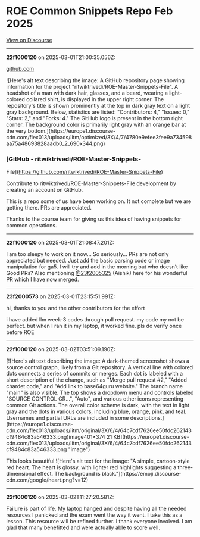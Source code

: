 # ROE Common Snippets Repo Feb 2025

[View on Discourse](https://discourse.onlinedegree.iitm.ac.in/t/roe-common-snippets-repo-feb-2025/168901)

---
**22f1000120** on 2025-03-01T21:00:35.056Z:

[github.com](https://github.com/ritwiktrivedi/ROE-Master-Snippets-File)

![Here's alt text describing the image: A GitHub repository page showing
information for the project "ritwiktrivedi/ROE-Master-Snippets-File". A
headshot of a man with dark hair, glasses, and a beard, wearing a light-
colored collared shirt, is displayed in the upper right corner. The
repository's title is shown prominently at the top in dark gray text on a
light gray background. Below, statistics are listed: "Contributors: 4,"
"Issues: 0," "Stars: 2," and "Forks: 4." The GitHub logo is present in the
bottom right corner. The background color is primarily light gray with an
orange bar at the very bottom.](https://europe1.discourse-
cdn.com/flex013/uploads/iitm/optimized/3X/4/7/4780e9efee3fee9a734598aa75a48693828aadb0_2_690x344.png)

### [GitHub - ritwiktrivedi/ROE-Master-Snippets-
File](https://github.com/ritwiktrivedi/ROE-Master-Snippets-File)

Contribute to ritwiktrivedi/ROE-Master-Snippets-File development by creating
an account on GitHub.

This is a repo some of us have been working on. It not complete but we are
getting there. PRs are appreciated.

Thanks to the course team for giving us this idea of having snippets for
common operations.



---
**22f1000120** on 2025-03-01T21:08:47.201Z:

I am too sleepy to work on it now… So seriously… PRs are not only appreciated
but needed. Just add the basic parsing code or image manipulation for ga5. I
will try and add in the morning but who doesn’t like Good PRs? Also mentioning
[@23f2005325](/u/23f2005325) (Aishik) here for his wonderful PR which I have
now merged.



---
**23f2000573** on 2025-03-01T23:15:51.991Z:

hi, thanks to you and the other contributors for the effort

i have added llm week-3 codes through pull request. my code my not be perfect.
but when I ran it in my laptop, it worked fine. pls do verify once before ROE



---
**22f1000120** on 2025-03-02T03:51:09.190Z:

[![Here's alt text describing the image: A dark-themed screenshot shows a
source control graph, likely from a Git repository. A vertical line with
colored dots connects a series of commits or merges. Each dot is labeled with
a short description of the change, such as "Merge pull request #2," "Added
chardet code," and "Add link to base64guru website." The branch name "main" is
also visible. The top shows a dropdown menu and controls labeled "SOURCE
CONTROL GR...", "Auto", and various other icons representing common Git
actions. The overall color scheme is dark, with the text in light gray and the
dots in various colors, including blue, orange, pink, and teal. Usernames and
partial URLs are included in some descriptions.](https://europe1.discourse-
cdn.com/flex013/uploads/iitm/original/3X/6/4/64c7cdf7626ee50fdc262143cf9484c83a546333.png)image401×374
21 KB](https://europe1.discourse-
cdn.com/flex013/uploads/iitm/original/3X/6/4/64c7cdf7626ee50fdc262143cf9484c83a546333.png
"image")

  
This looks beautiful ![Here's alt text for the image: "A simple, cartoon-style
red heart. The heart is glossy, with lighter red highlights suggesting a
three-dimensional effect. The background is black."](https://emoji.discourse-
cdn.com/google/heart.png?v=12)



---
**22f1000120** on 2025-03-02T11:27:20.581Z:

Failure is part of life. My laptop hanged and despite having all the needed
resources I panicked and the exam went the way it went. I take this as a
lesson. This resource will be refined further. I thank everyone involved. I am
glad that many benefitted and were actually able to score well.



